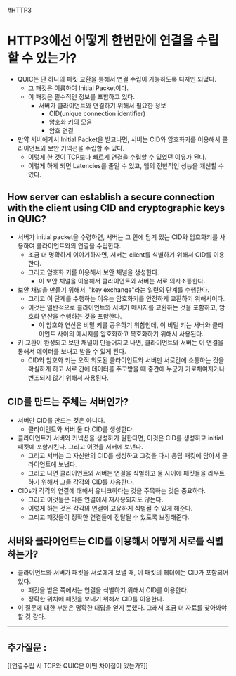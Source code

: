 #HTTP3 

# HTTP3에선 어떻게 한번만에 연결을 수립할 수 있는가?

- QUIC는 단 하나의 패킷 교환을 통해서 연결 수립이 가능하도록 디자인 되었다. 
	- 그 패킷은 이름하여 Initial Packet이다. 
	- 이 패킷은 필수적인 정보를 포함하고 있다. 
		- 서버가 클라이언트와 연결하기 위해서 필요한 정보 
			- CID(unique connection identifier)
			- 암호화 키의 모음  
			- 암호 연결 
- 만약 서버에게서 Initial Packet을 받고나면, 서버는 CID와 암호화키를 이용해서 클라이언트와 보안 커넥션을 수립할 수 있다. 
	- 이렇게 한 것이 TCP보다 빠르게 연결을 수립할 수 있었던 이유가 된다. 
	- 이렇게 하게 되면 Latencies를 줄일 수 있고, 웹의 전반적인 성능을 개선할 수 있다. 


## How server can establish a secure connection with the client using CID and cryptographic keys in QUIC?

- 서버가 initial packet을 수령하면, 서버는 그 안에 담겨 있는 CID와 암호화키를 사용하여 클라이언트와의 연결을 수립한다. 
	- 조금 더 명확하게 이야기하자면, 서버는 client를 식별하기 위해서 CID를 이용한다. 
	- 그리고 암호화 키를 이용해서 보안 채널을 생성한다. 
		- 이 보안 채널을 이용해서 클라이언트와 서버는 서로 의사소통한다. 
- 보안 채널을 만들기 위해서, "key exchange"라는 일련의 단계를 수행한다. 
	- 그리고 이 단계를 수행하는 이유는 암호화키를 안전하게 교환하기 위해서이다. 
	- 이것은 일반적으로 클라이언트와 서버가 메시지를 교환하는 것을 포함하고, 암호화 연산을 수행하는 것을 포함한다. 
		- 이 암호화 연산은 비밀 키를 공유하기 위함인데, 이 비밀 키는 서버와 클라이언트 사이의 메시지를 암호화하고 복호화하기 위해서 사용된다. 
- 키 교환이 완성되고 보안 채널이 만들어지고 나면, 클라이언트와 서버는 이 연결을 통해서 데이터를 보내고 받을 수 있게 된다. 
	- CID와 암호화 키는 오직 의도된 클라이언트와 서버만 서로간에 소통하는 것을 확실하게 하고 서로 간에 데이터를 주고받을 때 중간에 누군가 가로채여지거나 변조되지 않기 위해서 사용된다. 


## CID를 만드는 주체는 서버인가? 

- 서버만 CID를 만드는 것은 아니다. 
	- 클라이언트와 서버 둘 다 CID를 생성한다. 
- 클라이언트가 서버와 커넥션을 생성하기 원한다면, 이것은 CID를 생성하고 initial 패킷에 포함시킨다. 그리고 이것을 서버에 보낸다. 
	- 그리고 서버는 그 자신만의 CID를 생성하고 그것을 다시 응답 패킷에 담아서 클라이언트에 보낸다. 
	- 그러고 나면 클라이언트와 서버는 연결을 식별하고 둘 사이에 패킷들을 라우트하기 위해서 그들 각각의 CID를 사용한다. 
- CIDs가 각각의 연결에 대해서 유니크하다는 것을 주목하는 것은 중요하다. 
	- 그리고 이것들은 다른 연결에서 재사용되지도 않는다.
	- 이렇게 하는 것은 각각의 연결이 고유하게 식별될 수 있게 해준다. 
	- 그리고 패킷들이 정확한 연결들에 전달될 수 있도록 보장해준다. 


## 서버와 클라이언트는 CID를 이용해서 어떻게 서로를 식별하는가? 

- 클라이언트와 서버가 패킷을 서로에게 보낼 때, 이 패킷의 헤더에는 CID가 포함되어있다. 
	- 패킷을 받은 쪽에서는 연결을 식별하기 위해서 CID를 이용한다. 
	- 정확한 위치에 패킷을 보내기 위해서 CID를 이용한다. 
- 이 질문에 대한 부분은 명확한 대답을 얻지 못했다. 그래서 조금 더 자료를 찾아봐야할 것 같다. 






--- 
## 추가질문 :


[[연결수립 시 TCP와 QUIC은 어떤 차이점이 있는가?]]
